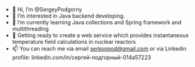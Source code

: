 - 👋 Hi, I’m @SergeyPodgorny
- 👀 I’m interested in Java backend developing.
- 🌱 I’m currently learning Java collections and Spring framework and multithreading
- 💞️ Getting ready to create a web service which provides instantaneous temperature field calculations in nuclear reactors
- 📫 You can reach me via email serkonpod@gmail.com or via Linkedin profile: linkedin.com/in/сергей-подгорный-014a57223

